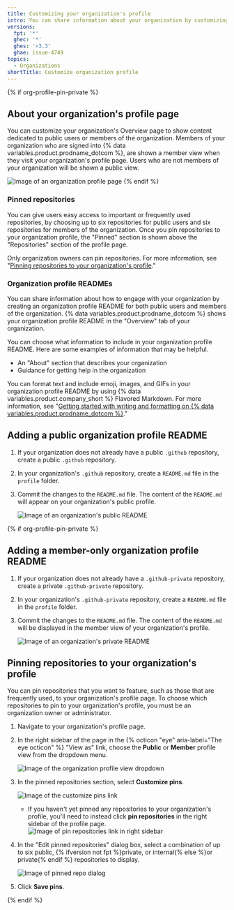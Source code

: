 ```yaml
---
title: Customizing your organization's profile
intro: You can share information about your organization by customizing your organization's profile.
versions:
  fpt: '*'
  ghec: '*'
  ghes: '>3.3'
  ghae: issue-4749
topics:
  - Organizations
shortTitle: Customize organization profile
---
```


{% if org-profile-pin-private %}

## About your organization's profile page

You can customize your organization's Overview page to show content dedicated to public users or members of the organization. Members of your organization who are signed into {% data variables.product.prodname_dotcom %}, are shown a member view when they visit your organization's profile page. Users who are not members of your organization will be shown a public view.

![Image of an organization profile page](/assets/images/help/organizations/new_organization_page.png)
{% endif %}

### Pinned repositories

You can give users easy access to important or frequently used repositories, by choosing up to six repositories for public users and six repositories for members of the organization. Once you pin repositories to your organization profile, the "Pinned" section is shown above the "Repositories" section of the profile page.

Only organization owners can pin repositories. For more information, see "[Pinning repositories to your organization's profile](#pinning-repositories-to-your-organizations-profile)."

### Organization profile READMEs

You can share information about how to engage with your organization by creating an organization profile README for both public users and members of the organization. {% data variables.product.prodname_dotcom %} shows your organization profile README in the "Overview" tab of your organization.

You can choose what information to include in your organization profile README. Here are some examples of information that may be helpful.

- An "About" section that describes your organization
- Guidance for getting help in the organization

You can format text and include emoji, images, and GIFs in your organization profile README by using {% data variables.product.company_short %} Flavored Markdown. For more information, see "[Getting started with writing and formatting on {% data variables.product.prodname_dotcom %}](/github/writing-on-github/getting-started-with-writing-and-formatting-on-github)."

## Adding a public organization profile README

1. If your organization does not already have a public `.github` repository, create a public `.github` repository.
2. In your organization's `.github` repository, create a `README.md` file in the `profile` folder.
3. Commit the changes to the `README.md` file. The content of the `README.md` will appear on your organization's public profile.

   ![Image of an organization's public README](/assets/images/help/organizations/org_public_readme.png)

{% if org-profile-pin-private %}

## Adding a member-only organization profile README

1. If your organization does not already have a `.github-private` repository, create a private `.github-private` repository. 
2. In your organization's `.github-private` repository, create a `README.md` file in the `profile` folder.
3. Commit the changes to the `README.md` file. The content of the `README.md` will be displayed in the member view of your organization's profile.

   ![Image of an organization's private README](/assets/images/help/organizations/org_member_readme.png)

## Pinning repositories to your organization's profile

You can pin repositories that you want to feature, such as those that are frequently used, to your organization's profile page. To choose which repositories to pin to your organization's profile, you must be an organization owner or administrator.

1. Navigate to your organization's profile page.
2. In the right sidebar of the page in the {% octicon "eye" aria-label="The eye octicon" %} "View as" link, choose the **Public** or **Member** profile view from the dropdown menu.

   ![Image of the organization profile view dropdown](/assets/images/help/organizations/org_profile_view.png)

3. In the pinned repositories section, select **Customize pins**.

   ![Image of the customize pins link](/assets/images/help/organizations/customize_pins_link.png)

   - If you haven't yet pinned any repositories to your organization's profile, you'll need to instead click **pin repositories** in the right sidebar of the profile page.
   ![Image of pin repositories link in right sidebar](/assets/images/help/organizations/pin_repositories_link.png)

4. In the "Edit pinned repositories" dialog box, select a combination of up to six public, {% ifversion not fpt %}private, or internal{% else %}or private{% endif %} repositories to display.

   ![Image of pinned repo dialog](/assets/images/help/organizations/pinned_repo_dialog.png)

5. Click **Save pins**.

{% endif %}

